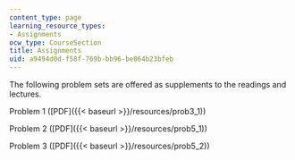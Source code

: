 ```yaml
---
content_type: page
learning_resource_types:
- Assignments
ocw_type: CourseSection
title: Assignments
uid: a9494d0d-f58f-769b-bb96-be064b23bfeb
---
```


The following problem sets are offered as supplements to the readings and lectures.

Problem 1 ([PDF]({{< baseurl >}}/resources/prob3_1))

Problem 2 ([PDF]({{< baseurl >}}/resources/prob5_1))

Problem 3 ([PDF]({{< baseurl >}}/resources/prob5_2))